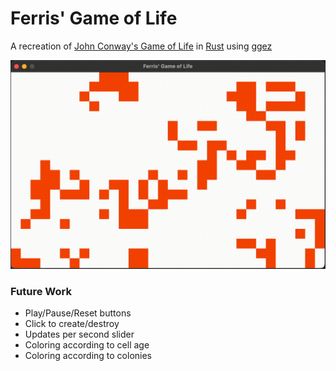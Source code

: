 # Ferris' Game of Life

A recreation of [John Conway's Game of Life](https://en.wikipedia.org/wiki/Conway%27s_Game_of_Life) in [Rust](https://www.rust-lang.org/) using [ggez](https://ggez.rs/) 

![](https://github.com/clancy-mitchell/ferris-game-of-life/blob/main/fgol.gif)

### Future Work
  - Play/Pause/Reset buttons
  - Click to create/destroy
  - Updates per second slider
  - Coloring according to cell age
  - Coloring according to colonies

